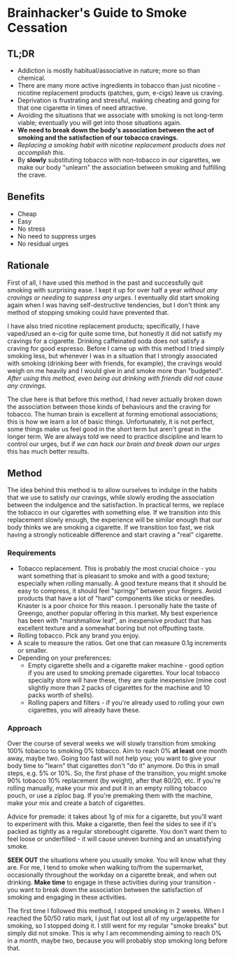 # Brainhacker's Guide to Smoke Cessation

## TL;DR

* Addiction is mostly habitual/associative in nature; more so than chemical.
* There are many more active ingredients in tobacco than just nicotine - nicotine replacement products (patches, gum, e-cigs) leave us craving.
* Deprivation is frustrating and stressful, making cheating and going for that one cigarette in times of need attractive.
* Avoiding the situations that we associate with smoking is not long-term viable; eventually you will get into those situations again.
* **We need to break down the body's association between the act of smoking and the satisfaction of our tobacco cravings.**
* _Replacing a smoking habit with nicotine replacement products does not accomplish this._
* By **slowly** substituting tobacco with non-tobacco in our cigarettes, we make our body "unlearn" the association between smoking and fulfilling the crave.

## Benefits

* Cheap
* Easy
* No stress
* No need to suppress urges
* No residual urges

## Rationale

First of all, I have used this method in the past and successfully quit smoking with surprising ease. I kept it up for over half a year _without any cravings or needing to suppress any urges_. I eventually did start smoking again when I was having self-destructive tendencies, but I don't think any method of stopping smoking could have prevented that.

I have also tried nicotine replacement products; specifically, I have vaped/used an e-cig for quite some time, but honestly it did not satisfy my cravings for a cigarette. Drinking caffeinated soda does not satisfy a craving for good espresso. Before I came up with this method I tried simply smoking less, but whenever I was in a situation that I strongly associated with smoking (drinking beer with friends, for example), the cravings would weigh on me heavily and I would give in and smoke more than "budgeted". _After using this method, even being out drinking with friends did not cause any cravings._

The clue here is that before this method, I had never actually broken down the association between those kinds of behaviours and the craving for tobacco. The human brain is excellent at forming emotional associations; this is how we learn a lot of basic things. Unfortunately, it is not perfect, some things make us feel good in the short term but aren't great in the longer term. We are always told we need to practice discipline and learn to control our urges, but if _we can hack our brain and break down our urges_ this has much better results.

## Method

The idea behind this method is to allow ourselves to indulge in the habits that we use to satisfy our cravings, while slowly eroding the association between the indulgence and the satisfaction. In practical terms, we replace the tobacco in our cigarettes with something else. If we transition into this replacement slowly enough, the experience will be similar enough that our body thinks we are smoking a cigarette. If we transition too fast, we risk having a strongly noticeable difference and start craving a "real" cigarette.

### Requirements

* Tobacco replacement. This is probably the most crucial choice - you want something that is pleasant to smoke and with a good texture; especially when rolling manually. A good texture means that it should be easy to compress, it should feel "springy" between your fingers. Avoid products that have a lot of "hard" components like sticks or needles. Knaster is a poor choice for this reason. I personally hate the taste of Greengo, another popular offering in this market. My best experience has been with "marshmallow leaf", an inexpensive product that has excellent texture and a somewhat boring but not offputting taste.
* Rolling tobacco. Pick any brand you enjoy.
* A scale to measure the ratios. Get one that can measure 0.1g increments or smaller.
* Depending on your preferences:
    * Empty cigarette shells and a cigarette maker machine - good option if you are used to smoking premade cigarettes. Your local tobacco specialty store will have these, they are quite inexpensive (mine cost slightly more than 2 packs of cigarettes for the machine and 10 packs worth of shells).
    * Rolling papers and filters - if you're already used to rolling your own cigarettes, you will already have these.

### Approach

Over the course of several weeks we will slowly transition from smoking 100% tobacco to smoking 0% tobacco. Aim to reach 0% **at least** one month away, maybe two. Going too fast will not help you; you want to give your body time to "learn" that cigarettes don't "do it" anymore. Do this in small steps, e.g. 5% or 10%. So, the first phase of the transition, you might smoke 90% tobacco 10% replacement (by weight), after that 80/20, etc. If you're rolling manually, make your mix and put it in an empty rolling tobacco pouch, or use a ziploc bag. If you're premaking them with the machine, make your mix and create a batch of cigarettes.

Advice for premade: it takes about 1g of mix for a cigarette, but you'll want to experiment with this. Make a cigarette, then feel the sides to see if it's packed as tightly as a regular storebought cigarette. You don't want them to feel loose or underfilled - it will cause uneven burning and an unsatisfying smoke.

**SEEK OUT** the situations where you usually smoke. You will know what they are. For me, I tend to smoke when walking to/from the supermarket, occasionally throughout the workday on a cigarette break, and when out drinking. **Make time** to engage in these activities during your transition - you want to break down the association between the satisfaction of smoking and engaging in these activities.

The first time I followed this method, I stopped smoking in 2 weeks. When I reached the 50/50 ratio mark, I just flat out lost all of my urge/appetite for smoking, so I stopped doing it. I still went for my regular "smoke breaks" but simply did not smoke. This is why I am recommending aiming to reach 0% in a month, maybe two, because you will probably stop smoking long before that.
